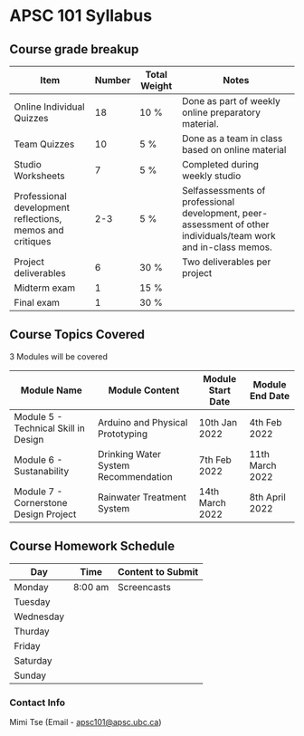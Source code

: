 # APSC 101 Syllabus

## Course grade breakup

| Item                                                      | Number | Total Weight | Notes                                                                                                           |
| --------------------------------------------------------- | ------ | ------------ | --------------------------------------------------------------------------------------------------------------- |
| Online Individual Quizzes                                 | 18     | 10 %         | Done as part of weekly online preparatory material.                                                             |
| Team Quizzes                                              | 10     | 5 %          | Done as a team in class based on online material                                                                |
| Studio Worksheets                                         | 7      | 5 %          | Completed during weekly studio                                                                                  |
| Professional development reflections, memos and critiques | 2-3    | 5 %          | Selfassessments of professional development, peer-assessment of other individuals/team work and in-class memos. |
| Project deliverables                                      | 6      | 30 %         | Two deliverables per project                                                                                    |
| Midterm exam                                              | 1      | 15 %         |                                                                                                                 |
| Final exam                                                | 1      | 30 %         |                                                                                                                 |




## Course Topics Covered

3 Modules will be covered

| Module Name                           | Module Content                       | Module Start Date | Module End Date |
| ------------------------------------- | ------------------------------------ | ----------------- | --------------- |
| Module 5 - Technical Skill in Design  | Arduino and Physical Prototyping     | 10th Jan 2022     | 4th Feb 2022    |
| Module 6 - Sustanability              | Drinking Water System Recommendation | 7th Feb 2022      | 11th March 2022 |
| Module 7 - Cornerstone Design Project | Rainwater Treatment System           | 14th March 2022   | 8th April 2022  |


## Course Homework Schedule

| Day       | Time    | Content to Submit |
| --------- | ------- | ----------------- |
| Monday    | 8:00 am | Screencasts       |
| Tuesday   |         |                   |
| Wednesday |         |                   |
| Thurday   |         |                   |
| Friday    |         |                   |
| Saturday  |         |                   |
| Sunday    |         |                   |




### Contact Info

Mimi Tse (Email - apsc101@apsc.ubc.ca)

